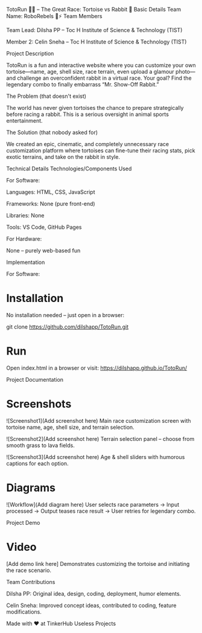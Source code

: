 TotoRun 🐢💨 – The Great Race: Tortoise vs Rabbit 🎯
Basic Details
Team Name: RoboRebels 🤖⚡
Team Members

Team Lead: Dilsha PP – Toc H Institute of Science & Technology (TIST)

Member 2: Celin Sneha – Toc H Institute of Science & Technology (TIST)

Project Description

TotoRun is a fun and interactive website where you can customize your own tortoise—name, age, shell size, race terrain, even upload a glamour photo—and challenge an overconfident rabbit in a virtual race. Your goal? Find the legendary combo to finally embarrass “Mr. Show-Off Rabbit.”

The Problem (that doesn't exist)

The world has never given tortoises the chance to prepare strategically before racing a rabbit. This is a serious oversight in animal sports entertainment.

The Solution (that nobody asked for)

We created an epic, cinematic, and completely unnecessary race customization platform where tortoises can fine-tune their racing stats, pick exotic terrains, and take on the rabbit in style.

Technical Details
Technologies/Components Used

For Software:

Languages: HTML, CSS, JavaScript

Frameworks: None (pure front-end)

Libraries: None

Tools: VS Code, GitHub Pages

For Hardware:

None – purely web-based fun

Implementation

For Software:

# Installation
No installation needed – just open in a browser:

git clone https://github.com/dilshapp/TotoRun.git


# Run
Open index.html in a browser or visit:
https://dilshapp.github.io/TotoRun/

Project Documentation

# Screenshots

![Screenshot1](Add screenshot here)
Main race customization screen with tortoise name, age, shell size, and terrain selection.

![Screenshot2](Add screenshot here)
Terrain selection panel – choose from smooth grass to lava fields.

![Screenshot3](Add screenshot here)
Age & shell sliders with humorous captions for each option.

# Diagrams
![Workflow](Add diagram here)
User selects race parameters → Input processed → Output teases race result → User retries for legendary combo.

Project Demo

# Video
[Add demo link here]
Demonstrates customizing the tortoise and initiating the race scenario.

Team Contributions

Dilsha PP: Original idea, design, coding, deployment, humor elements.

Celin Sneha: Improved concept ideas, contributed to coding, feature modifications.

Made with ❤️ at TinkerHub Useless Projects


